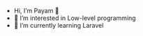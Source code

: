 - Hi, I’m Payam 👋
- 👀 I’m interested in Low-level programming
- 🌱 I’m currently learning Laravel
<!-- - 💞️ I’m looking to collaborate on ... -->
<!-- - 📫 How to reach me ... -->

<!---
payamshiri/payamshiri is a ✨ special ✨ repository because its `README.md` (this file) appears on your GitHub profile.
You can click the Preview link to take a look at your changes.
--->
